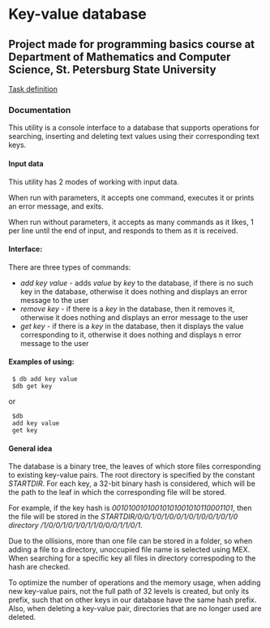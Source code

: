 # Key-value database
## Project made for programming basics course at Department of Mathematics and Computer Science, St. Petersburg State University

[Task definition](./TASK.md)

### Documentation

This utility is a console interface to a database that supports operations for searching, inserting and deleting text values using their corresponding text keys.

#### Input data

This utility has 2 modes of working with input data.

When run with parameters, it accepts one command, executes it or prints an error message, and exits.

When run without parameters, it accepts as many commands as it likes, 1 per line until the end of input, and responds to them as it is received.

#### Interface:

There are three types of commands:
* *add key value* - adds *value* by *key* to the database, if there is no such key in the database, otherwise it does nothing and displays an error message to the user
* *remove key* - if there is a *key* in the database, then it removes it, otherwise it does nothing and displays an error message to the user
* *get key* - if there is a *key* in the database, then it displays the value corresponding to it, otherwise it does nothing and displays n error message to the user

#### Examples of using:

     $ db add key value
     $db get key

or

     $db
     add key value
     get key

#### General idea

The database is a binary tree, the leaves of which store files corresponding to existing key-value pairs.
The root directory is specified by the constant *STARTDIR*.
For each key, a 32-bit binary hash is considered, which will be the path to the leaf in which the corresponding file will be stored.

For example, if the key hash is *00101001010010101001010110001101*, then the file will be stored in the *STARTDIR/0/0/1/0/1/0/0/1/0/1/0/0/1/0/1/0 directory /1/0/0/1/0/1/0/1/1/0/0/0/1/1/0/1*.

Due to the ollisions, more than one file can be stored in a folder, so when adding a file to a directory, unoccupied file name is selected using MEX.
When searching for a specific key all files in directory correspoding to the hash are checked.

To optimize the number of operations and the memory usage, when adding new key-value pairs, not the full path of 32 levels is created, but only its prefix, such that on other keys in our database have the same hash prefix.
Also, when deleting a key-value pair, directories that are no longer used are deleted.
